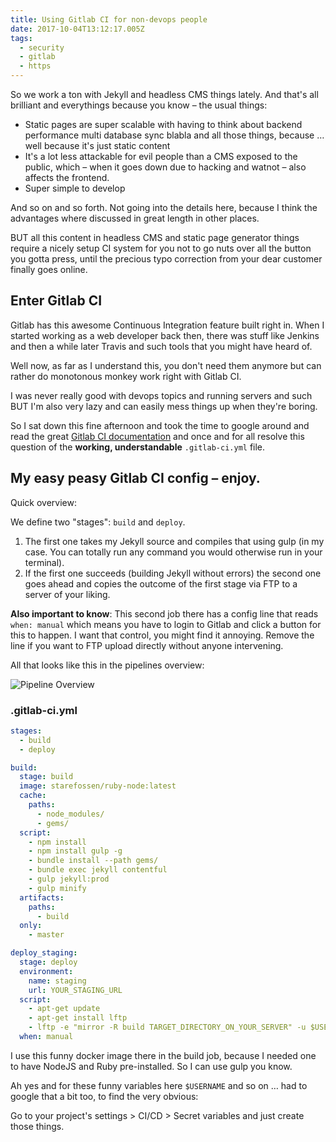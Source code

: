 ```yaml
---
title: Using Gitlab CI for non-devops people
date: 2017-10-04T13:12:17.005Z
tags:
  - security
  - gitlab
  - https
---
```

So we work a ton with Jekyll and headless CMS things lately. And that's all brilliant and everythings because you know – the usual things:

- Static pages are super scalable with having to think about backend performance multi database sync blabla and all those things, because … well because it's just static content
- It's a lot less attackable for evil people than a CMS exposed to the public, which – when it goes down due to hacking and watnot – also affects the frontend.
- Super simple to develop

And so on and so forth. Not going into the details here, because I think the advantages where discussed in great length in other places.

BUT all this content in headless CMS and static page generator things require a nicely setup CI system for you not to go nuts over all the button you gotta press, until the precious typo correction from your dear customer finally goes online.

## Enter Gitlab CI

Gitlab has this awesome Continuous Integration feature built right in. When I started working as a web developer back then, there was stuff like Jenkins and then a while later Travis and such tools that you might have heard of.

Well now, as far as I understand this, you don't need them anymore but can rather do monotonous monkey work right with Gitlab CI.

I was never really good with devops topics and running servers and such BUT I'm also very lazy and can easily mess things up when they're boring.

So I sat down this fine afternoon and took the time to google around and read the great [Gitlab CI documentation](https://docs.gitlab.com/ee/ci/yaml/README.html) and once and for all resolve this question of the **working, understandable** `.gitlab-ci.yml` file.

## My easy peasy Gitlab CI config – enjoy.

Quick overview:

We define two "stages": `build` and `deploy`.

1. The first one takes my Jekyll source and compiles that using gulp (in my case. You can totally run any command you would otherwise run in your terminal).
2. If the first one succeeds (building Jekyll without errors) the second one goes ahead and copies the outcome of the first stage via FTP to a server of your liking.

**Also important to know**: This second job there has a config line that reads `when: manual` which means you have to login to Gitlab and click a button for this to happen. I want that control, you might find it annoying. Remove the line if you want to FTP upload directly without anyone intervening.

All that looks like this in the pipelines overview:

![Pipeline Overview](/assets/gitlab-ci.png)

### .gitlab-ci.yml

```yaml
stages:
  - build
  - deploy

build:
  stage: build
  image: starefossen/ruby-node:latest
  cache:
    paths:
      - node_modules/
      - gems/
  script:
    - npm install
    - npm install gulp -g
    - bundle install --path gems/
    - bundle exec jekyll contentful
    - gulp jekyll:prod
    - gulp minify
  artifacts:
    paths:
      - build
  only:
    - master

deploy_staging:
  stage: deploy
  environment:
    name: staging
    url: YOUR_STAGING_URL
  script:
    - apt-get update
    - apt-get install lftp
    - lftp -e "mirror -R build TARGET_DIRECTORY_ON_YOUR_SERVER" -u $USERNAME,$PASSWORD $HOST
  when: manual
```

I use this funny docker image there in the build job, because I needed one to have NodeJS and Ruby pre-installed. So I can use gulp you know.

Ah yes and for these funny variables here `$USERNAME` and so on … had to google that a bit too, to find the very obvious:

Go to your project's settings > CI/CD > Secret variables and just create those things.
